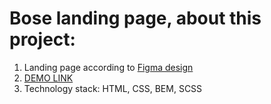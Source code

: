 # Bose landing page, about this project:
1. Landing page according to [Figma design](https://www.figma.com/file/OMjQNb3hg1LKMV4OwyQ3Ao/BOSE?node-id=0%3A1)
2. [DEMO LINK](https://efdalyalcin.github.io/Layout-Bose_Sound/)
3. Technology stack: HTML, CSS, BEM, SCSS
